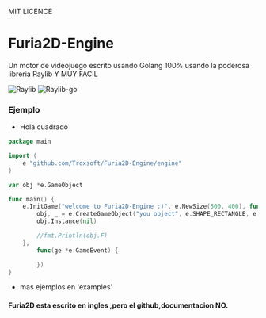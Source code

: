 MIT LICENCE


# Furia2D-Engine
Un motor de videojuego escrito usando Golang 100% usando la poderosa libreria Raylib
                  Y MUY FACIL

![Raylib](https://github.com/raysan5/raylib)
![Raylib-go](https://github.com/gen2brain/raylib-go)
### Ejemplo
- Hola cuadrado
```go
package main

import (
	e "github.com/Troxsoft/Furia2D-Engine/engine"
)

var obj *e.GameObject

func main() {
	e.InitGame("welcome to Furia2D-Engine :)", e.NewSize(500, 400), func(ge *e.GameEvent) {
		obj, _ = e.CreateGameObject("you object", e.SHAPE_RECTANGLE, e.NewSize(30, 30), e.NewPosition(30, 30))
		obj.Instance(nil)

		//fmt.Println(obj.F)
	},
		func(ge *e.GameEvent) {

		})
}

```
- mas ejemplos en 'examples'
#### Furia2D esta escrito en ingles ,pero el github,documentacion NO.

